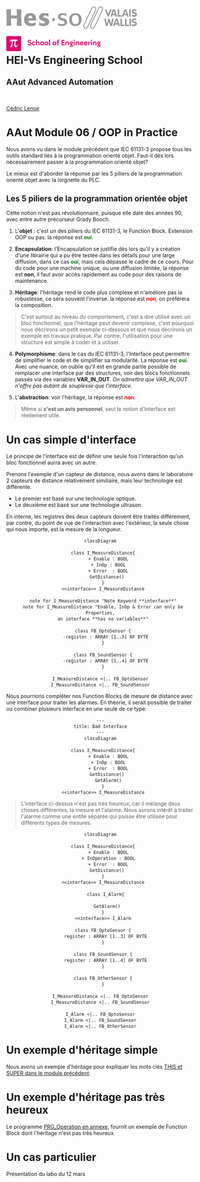 <h1 align="left">
  <br>
  <img src="./img/hei-en.png" alt="HEI-Vs Logo" width="350">
  <br>
  HEI-Vs Engineering School <h2>AAut Advanced Automation</h2>
  <br>
</h1>

[Cédric Lenoir](mailto:cedric.lenoir@hevs.ch)

# AAut Module 06 /  OOP in Practice

Nous avons vu dans le module précédent que IEC 61131-3 propose tous les outils standard liés à la programmation orienté objet. Faut-il dès lors nécessairement passer à la programmation orienté objet?

Le mieux est d'aborder la réponse par les 5 piliers de la programmation orienté objet avec la lorgnette du PLC.

## Les 5 piliers de la programmation orientée objet
Cette notion n'est pas révolutionnaire, puisque elle date des années 90, avec entre autre précurseur Grady Booch.

1.  L'**objet** : c'est un des piliers du IEC 61131-3, le Function Block. Extension OOP ou pas. la réponse est <strong style="color:green;">oui</strong>.

2. **Encapsulation**: l'Encapsulation se justifie dès lors qu'il y a création d'une librairie qui a pu être testée dans les détails pour une large diffusion, dans ce cas <strong style="color:green;">oui</strong>, mais cela dépasse le cadre de ce cours.
Pour du code pour une machine unique, ou une diffusion limitée, la réponse est **non**, il faut avoir accès rapidement au code pour des raisons de maintenance.

3. **Héritage**: l'héritage rend le code plus complexe et n'améliore pas la robustesse, ce sera souvent l'inverse. la réponse est <strong style="color:red;">non</strong>, on préférera la composition.

> C'est surtout au niveau du comportement, c'est à dire utilisé avec un bloc fonctionnel, que l'héritage peut devenir complexe, c'est pourquoi nous décrirons un petit exemple ci-dessous et que nous décrirons un exemple en travaux pratique. Par contre, l'utilisation pour une structure est simple à coder et à utiliser.

4. **Polymorphisme**: dans le cas du IEC 61131-3, l'Interface peut permettre de simplifier le code et de simplifier sa modularité. La réponse est <strong style="color:green;">oui</strong>. Avec une nuance, on oublie qu'il est en grande partie possible de remplacer une interface par des structures, voir des blocs fonctionnels passés via des variables **VAR_IN_OUT**.
*On admettra que VAR_IN_OUT n'offre pas autant de souplesse que l'interface.*

1. L'**abstraction**: voir l'héritage, la réponse est <strong style="color:red;">non</strong>.

> Même si **c'est un avis personnel**, seul la notion d'Interface est réellement utile.

# Un cas simple d'interface
Le principe de l'interface est de définir une seule fois l'interaction qu'un bloc fonctionnel aurra avec un autre.

Prenons l'exemple d'un capteur de distance, nous avons dans le laboratoire 2 capteurs de distance relativement similiaire, mais leur technologie est différente.

- Le premier est basé sur une technologie optique.
- Le deuxième est basé sur une technologie ultrason.

En interne, les registres des deux capteurs doivent être traités différement, par contre, du point de vue de l'interaction avec l'extérieur, la seule chose qui nous importe, est la mesure de la longueur.

<div align="center">

```mermaid
classDiagram

  class I_MeasureDistance{
      + Enable : BOOL
      + InOp : BOOL
      + Error  : BOOL
      GetDistance() 
  }
  <<interface>> I_MeasureDistance

  note for I_MeasureDistance "Note Keyword **interface**"
  note for I_MeasureDistance "Enable, InOp & Error can only be Properties,
  an interface **has no variables**"

  class FB_OptoSensor {
    -register : ARRAY [1..3] OF BYTE
  }

  class FB_SoundSensor {
    -register : ARRAY [1..4] OF BYTE
  }

I_MeasureDistance <|.. FB_OptoSensor
I_MeasureDistance <|.. FB_SoundSensor

```
</div>

Nous pourrions compléter nos Function Blocks de mesure de distance avec une interface pour traiter les alarmes. En théorie, il serait possible de traiter ou combiner plusieurs interface en une seule de ce type:

<div align="center">

```mermaid
---
title: Bad Interface
---
classDiagram

  class I_MeasureDistance{
      + Enable : BOOL
      + InOp : BOOL
      + Error  : BOOL
      GetDistance() 
      GetAlarm()
  }
  <<interface>> I_MeasureDistance

```
</div>

> L'interface ci-dessus n'est pas très heureux, car il mélange deux choses différentes, la mesure et l'alarme. Nous aurons intérêt à traiter l'alarme comme une entité séparée qui puisse être utilisée pour différents types de mesures.

<div align="center">

```mermaid
classDiagram

  class I_MeasureDistance{
      + Enable : BOOL
      + InOperation : BOOL
      + Error  : BOOL
      GetDistance() 
  }
  <<interface>> I_MeasureDistance

    class I_Alarm{

      GetAlarm() 
  }
  <<interface>> I_Alarm

  class FB_OptoSensor {
    register : ARRAY [1..3] OF BYTE
  }

  class FB_SoundSensor {
    register : ARRAY [1..4] OF BYTE
  }

  class FB_OtherSensor {
  }

I_MeasureDistance <|.. FB_OptoSensor
I_MeasureDistance <|.. FB_SoundSensor

I_Alarm <|.. FB_OptoSensor
I_Alarm <|.. FB_SoundSensor
I_Alarm <|.. FB_OtherSensor

```
</div>

# Un exemple d'héritage simple
Nous avons un exemple d'héritage pour expliquer les mots clés [THIS et SUPER dans le module précédent](../AAut_MOD_04_IEC_61131_OOP_TOOLS/README.md#using-the-super-and-this-pointers).

# Un exemple d'héritage pas très heureux
Le programme [PRG_Operation en annexe](PRG_Operation.md), fournit un exemple de Function Block dont l'héritage n'est pas très heureux.

# Un cas particulier
Présentation du labo du 12 mars